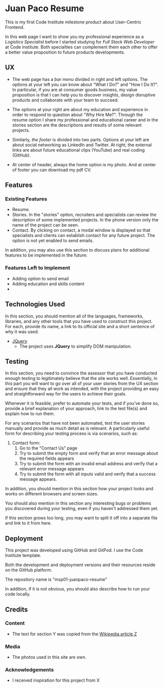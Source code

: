 # Juan Paco Resume

This is my first Code Institute milestone product about User-Centric Frontend.

In this web page I want to show you my professional experience as a _Logistics Specialist_ before I started studying for _Full Stack Web Developer_ at Code Institute. Both specialties can complement them each other to offer a better value proposition to future products developments.
 
## UX

- The web page has a _bar menu_ divided in right and left options. The options at your left you can know about "What I Do?" and "How I Do It?". In particular, if you are at consumer goods business, my value proposition is that I can help you to discover insights, design disruptive products and collaborate with your team to succeed. 

- The options at your right are about my education and experience in order to respond to question about "Why Hire Me?". Through the resume option I share my professional and educational career and in the stories section are the descriptions and results of some relevant projects.

- Similarly, _the footer_ is divided into two parts. Options at your left are about social networking as LinkedIn and Twitter. At right, the external links are about future educational clips (YouTube) and real coding (GitHub). 

- At center of header, always the home option is my photo. And at center of footer you can download my pdf CV.


## Features
 
### Existing Features
- Resume. 
- Stories.  In the "stories" option, recruiters and specialists can review the description of some implemented projects. In the phone version only the name of the project can be seen.
- Contact. By clicking on contact, a modal window is displayed so that specialists and clients can establish contact for any future project. The option is not yet enabled to send emails.

In addition, you may also use this section to discuss plans for additional features to be implemented in the future:

### Features Left to Implement
- Adding option to send email
- Adding education and skills content
- 

## Technologies Used

In this section, you should mention all of the languages, frameworks, libraries, and any other tools that you have used to construct this project. For each, provide its name, a link to its official site and a short sentence of why it was used.

- [JQuery](https://jquery.com)
    - The project uses **JQuery** to simplify DOM manipulation.


## Testing

In this section, you need to convince the assessor that you have conducted enough testing to legitimately believe that the site works well. Essentially, in this part you will want to go over all of your user stories from the UX section and ensure that they all work as intended, with the project providing an easy and straightforward way for the users to achieve their goals.

Whenever it is feasible, prefer to automate your tests, and if you've done so, provide a brief explanation of your approach, link to the test file(s) and explain how to run them.

For any scenarios that have not been automated, test the user stories manually and provide as much detail as is relevant. A particularly useful form for describing your testing process is via scenarios, such as:

1. Contact form:
    1. Go to the "Contact Us" page
    2. Try to submit the empty form and verify that an error message about the required fields appears
    3. Try to submit the form with an invalid email address and verify that a relevant error message appears
    4. Try to submit the form with all inputs valid and verify that a success message appears.

In addition, you should mention in this section how your project looks and works on different browsers and screen sizes.

You should also mention in this section any interesting bugs or problems you discovered during your testing, even if you haven't addressed them yet.

If this section grows too long, you may want to split it off into a separate file and link to it from here.

## Deployment

This project was developed using GitHub and GitPod. I use the Code Institute template.

Both the development and deployment versions and their resources reside on the GitHub platform.

The repository name is "msp01-juanpaco-resume"

In addition, if it is not obvious, you should also describe how to run your code locally.


## Credits

### Content
- The text for section Y was copied from the [Wikipedia article Z](https://en.wikipedia.org/wiki/Z)

### Media
- The photos used in this site are own.

### Acknowledgements

- I received inspiration for this project from X
